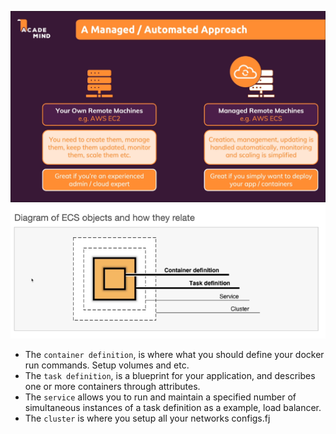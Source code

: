  ![image 3](../../assets/image%203.png) 
![image 1 2](../../assets/image%201%202.png)

  

- The `container definition`, is where what you should define your docker run commands. Setup volumes and etc.
- The `task definition`, is a blueprint for your application, and describes one or more containers through attributes.
- The `service` allows you to run and maintain a specified number of simultaneous instances of a task definition as a example, load balancer.
- The `cluster` is where you setup all your networks configs.fj